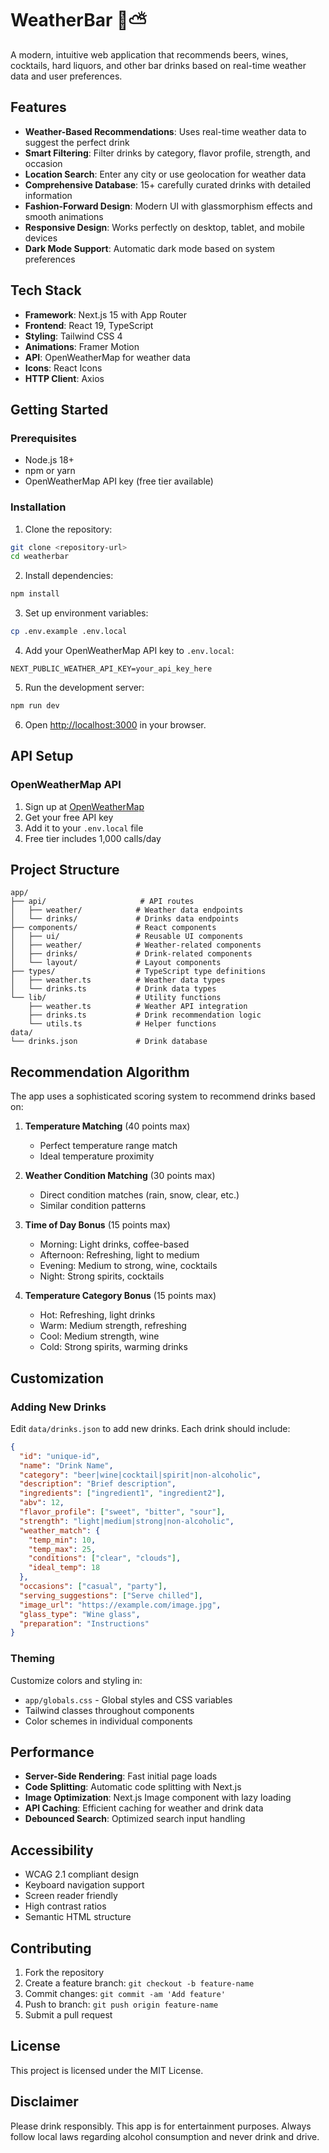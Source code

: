 # WeatherBar 🍻⛅

A modern, intuitive web application that recommends beers, wines, cocktails, hard liquors, and other bar drinks based on real-time weather data and user preferences.

## Features

- **Weather-Based Recommendations**: Uses real-time weather data to suggest the perfect drink
- **Smart Filtering**: Filter drinks by category, flavor profile, strength, and occasion
- **Location Search**: Enter any city or use geolocation for weather data
- **Comprehensive Database**: 15+ carefully curated drinks with detailed information
- **Fashion-Forward Design**: Modern UI with glassmorphism effects and smooth animations
- **Responsive Design**: Works perfectly on desktop, tablet, and mobile devices
- **Dark Mode Support**: Automatic dark mode based on system preferences

## Tech Stack

- **Framework**: Next.js 15 with App Router
- **Frontend**: React 19, TypeScript
- **Styling**: Tailwind CSS 4
- **Animations**: Framer Motion
- **API**: OpenWeatherMap for weather data
- **Icons**: React Icons
- **HTTP Client**: Axios

## Getting Started

### Prerequisites

- Node.js 18+ 
- npm or yarn
- OpenWeatherMap API key (free tier available)

### Installation

1. Clone the repository:
```bash
git clone <repository-url>
cd weatherbar
```

2. Install dependencies:
```bash
npm install
```

3. Set up environment variables:
```bash
cp .env.example .env.local
```

4. Add your OpenWeatherMap API key to `.env.local`:
```env
NEXT_PUBLIC_WEATHER_API_KEY=your_api_key_here
```

5. Run the development server:
```bash
npm run dev
```

6. Open [http://localhost:3000](http://localhost:3000) in your browser.

## API Setup

### OpenWeatherMap API

1. Sign up at [OpenWeatherMap](https://openweathermap.org/api)
2. Get your free API key
3. Add it to your `.env.local` file
4. Free tier includes 1,000 calls/day

## Project Structure

```
app/
├── api/                     # API routes
│   ├── weather/            # Weather data endpoints
│   └── drinks/             # Drinks data endpoints
├── components/             # React components
│   ├── ui/                 # Reusable UI components
│   ├── weather/            # Weather-related components
│   ├── drinks/             # Drink-related components
│   └── layout/             # Layout components
├── types/                  # TypeScript type definitions
│   ├── weather.ts          # Weather data types
│   └── drinks.ts           # Drink data types
└── lib/                    # Utility functions
    ├── weather.ts          # Weather API integration
    ├── drinks.ts           # Drink recommendation logic
    └── utils.ts            # Helper functions
data/
└── drinks.json             # Drink database
```

## Recommendation Algorithm

The app uses a sophisticated scoring system to recommend drinks based on:

1. **Temperature Matching** (40 points max)
   - Perfect temperature range match
   - Ideal temperature proximity

2. **Weather Condition Matching** (30 points max)
   - Direct condition matches (rain, snow, clear, etc.)
   - Similar condition patterns

3. **Time of Day Bonus** (15 points max)
   - Morning: Light drinks, coffee-based
   - Afternoon: Refreshing, light to medium
   - Evening: Medium to strong, wine, cocktails
   - Night: Strong spirits, cocktails

4. **Temperature Category Bonus** (15 points max)
   - Hot: Refreshing, light drinks
   - Warm: Medium strength, refreshing
   - Cool: Medium strength, wine
   - Cold: Strong spirits, warming drinks

## Customization

### Adding New Drinks

Edit `data/drinks.json` to add new drinks. Each drink should include:

```json
{
  "id": "unique-id",
  "name": "Drink Name",
  "category": "beer|wine|cocktail|spirit|non-alcoholic",
  "description": "Brief description",
  "ingredients": ["ingredient1", "ingredient2"],
  "abv": 12,
  "flavor_profile": ["sweet", "bitter", "sour"],
  "strength": "light|medium|strong|non-alcoholic",
  "weather_match": {
    "temp_min": 10,
    "temp_max": 25,
    "conditions": ["clear", "clouds"],
    "ideal_temp": 18
  },
  "occasions": ["casual", "party"],
  "serving_suggestions": ["Serve chilled"],
  "image_url": "https://example.com/image.jpg",
  "glass_type": "Wine glass",
  "preparation": "Instructions"
}
```

### Theming

Customize colors and styling in:
- `app/globals.css` - Global styles and CSS variables
- Tailwind classes throughout components
- Color schemes in individual components

## Performance

- **Server-Side Rendering**: Fast initial page loads
- **Code Splitting**: Automatic code splitting with Next.js
- **Image Optimization**: Next.js Image component with lazy loading
- **API Caching**: Efficient caching for weather and drink data
- **Debounced Search**: Optimized search input handling

## Accessibility

- WCAG 2.1 compliant design
- Keyboard navigation support
- Screen reader friendly
- High contrast ratios
- Semantic HTML structure

## Contributing

1. Fork the repository
2. Create a feature branch: `git checkout -b feature-name`
3. Commit changes: `git commit -am 'Add feature'`
4. Push to branch: `git push origin feature-name`
5. Submit a pull request

## License

This project is licensed under the MIT License.

## Disclaimer

Please drink responsibly. This app is for entertainment purposes. Always follow local laws regarding alcohol consumption and never drink and drive.

